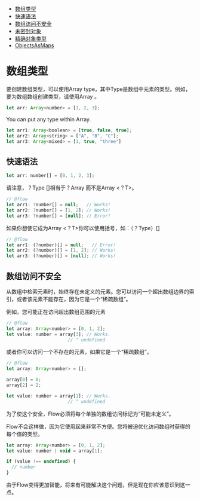 * [数组类型](#数组类型)
* [快速语法](#快速语法)
* [数组访问不安全](#数组访问不安全)
* [未密封对象](#未密封对象)
* [精确对象类型](#精确对象类型)
* [ObjectsAsMaps](#ObjectsAsMaps)

# 数组类型

要创建数组类型，可以使用Array <Type> type，其中Type是数组中元素的类型。例如，要为数组数组创建类型，请使用Array <number>。

```js
let arr: Array<number> = [1, 2, 3];
```

You can put any type within Array<Type>.

```js
let arr1: Array<boolean> = [true, false, true];
let arr2: Array<string> = ["A", "B", "C"];
let arr3: Array<mixed> = [1, true, "three"]
```

## 快速语法

```js
let arr: number[] = [0, 1, 2, 3];
```

请注意，？Type []相当于？Array <T>而不是Array <？T>。

```js
// @flow
let arr1: ?number[] = null;   // Works!
let arr2: ?number[] = [1, 2]; // Works!
let arr3: ?number[] = [null]; // Error!
```

如果你想使它成为Array <？T>你可以使用括号，如：（？Type）[]

```js
// @flow
let arr1: (?number)[] = null;   // Error!
let arr2: (?number)[] = [1, 2]; // Works!
let arr3: (?number)[] = [null]; // Works!
```

## 数组访问不安全

从数组中检索元素时，始终存在未定义的元素。您可以访问一个超出数组边界的索引，或者该元素不能存在，因为它是一个“稀疏数组”。

例如，您可能正在访问超出数组范围的元素

```js
// @flow
let array: Array<number> = [0, 1, 2];
let value: number = array[3]; // Works.
                       // ^ undefined
```

或者你可以访问一个不存在的元素，如果它是一个“稀疏数组”。

```js
// @flow
let array: Array<number> = [];

array[0] = 0;
array[2] = 2;

let value: number = array[1]; // Works.
                       // ^ undefined
```

为了使这个安全，Flow必须将每个单独的数组访问标记为“可能未定义”。

Flow不会这样做，因为它使用起来非常不方便。您将被迫优化访问数组时获得的每个值的类型。


```js
let array: Array<number> = [0, 1, 2];
let value: number | void = array[1];

if (value !== undefined) {
  // number
}
```

由于Flow变得更加智能，将来有可能解决这个问题，但是现在你应该意识到这一点。